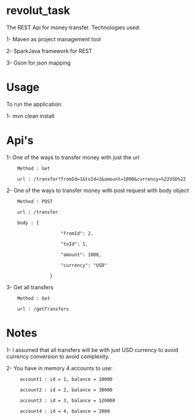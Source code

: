 # revolut_task
The REST Api for money transfer. Technologies used:

1- Maven as project management tool

2- SparkJava framework for REST

3- Gson for json mapping


# Usage

To run the application:

1- mvn clean install


# Api's

1- One of the ways to transfer money with just the url

		Method : Get
		
		url : /transfer?fromId=1&toId=2&amount=1000&currency=%22USD%22
		
2- One of the ways to transfer money with post request with body object

		Method : POST
		
		url : /transfer
		
		body : {
		
						"fromId": 2,
						
						"toId": 1,
						
						"amount": 1000,
						
						"currency": "USD"
						
					}
3- Get all transfers

		Method : Get
		
		url : /getTransfers
					
# Notes

1- I assumed that all transfers will be with just USD currency to avoid currency conversion to avoid complexity. 

2- You have in memory 4 accounts to use:

		 account1 : id = 1, balance = 10000
		 
		 account2 : id = 2, balance = 30000
		 
		 account3 : id = 3, balance = 120000
		 
		 account4 : id = 4, balance = 2000
		
